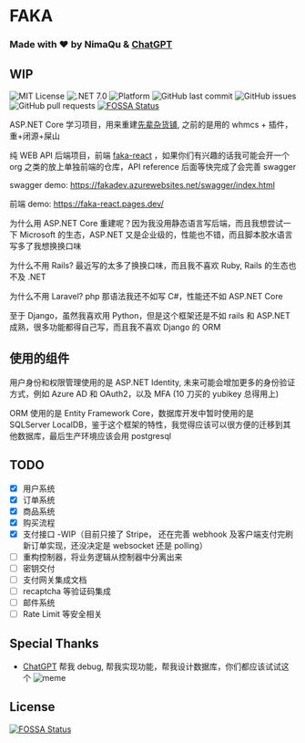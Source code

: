 # FAKA

### Made with ❤️ by NimaQu & [ChatGPT](https://openai.com/blog/chatgpt/)

## WIP

![MIT License](https://img.shields.io/github/license/NimaQu/FAKA)
![.NET 7.0](https://img.shields.io/badge/.NET-7.0-blue)
![Platform](https://img.shields.io/badge/platform-Windows%20%7C%20Linux-lightgrey)
![GitHub last commit](https://img.shields.io/github/last-commit/NimaQu/FAKA)
![GitHub issues](https://img.shields.io/github/issues/NimaQu/FAKA)
![GitHub pull requests](https://img.shields.io/github/issues-pr/NimaQu/FAKA)
[![FOSSA Status](https://app.fossa.com/api/projects/git%2Bgithub.com%2FNimaQu%2FFAKA.svg?type=shield)](https://app.fossa.com/projects/git%2Bgithub.com%2FNimaQu%2FFAKA?ref=badge_shield)

ASP.NET Core 学习项目，用来重建[先辈杂货铺](https://shop.114514.cloud), 之前的是用的 whmcs + 插件，重+闭源+屎山

纯 WEB API 后端项目，前端 [faka-react](https://github.com/sun00108/faka-react) ，如果你们有兴趣的话我可能会开一个 org
之类的放上单独前端的仓库，API reference 后面等快完成了会完善 swagger

swagger demo: https://fakadev.azurewebsites.net/swagger/index.html

前端 demo: https://faka-react.pages.dev/

为什么用 ASP.NET Core 重建呢？因为我没用静态语言写后端，而且我想尝试一下 Microsoft 的生态，ASP.NET
又是企业级的，性能也不错，而且脚本胶水语言写多了我想换换口味

为什么不用 Rails? 最近写的太多了换换口味，而且我不喜欢 Ruby, Rails 的生态也不及 .NET

为什么不用 Laravel? php 那语法我还不如写 C#，性能还不如 ASP.NET Core

至于 Django，虽然我喜欢用 Python，但是这个框架还是不如 rails 和 ASP.NET 成熟，很多功能都得自己写，而且我不喜欢 Django 的 ORM

## 使用的组件

用户身份和权限管理使用的是 ASP.NET Identity, 未来可能会增加更多的身份验证方式，例如 Azure AD 和 OAuth2，以及 MFA (10 刀买的
yubikey 总得用上)

ORM 使用的是 Entity Framework Core，数据库开发中暂时使用的是 SQLServer LocalDB，鉴于这个框架的特性，我觉得应该可以很方便的迁移到其他数据库，最后生产环境应该会用
postgresql

## TODO

- [x] 用户系统
- [x] 订单系统
- [x] 商品系统
- [x] 购买流程
- [x] 支付接口 -WIP（目前只接了 Stripe， 还在完善 webhook 及客户端支付完刷新订单实现，还没决定是 websocket 还是 polling）
- [ ] 重构控制器，将业务逻辑从控制器中分离出来
- [ ] 密钥交付
- [ ] 支付网关集成文档
- [ ] recaptcha 等验证码集成
- [ ] 邮件系统
- [ ] Rate Limit 等安全相关

## Special Thanks

- [ChatGPT](https://openai.com/blog/chatgpt/) 帮我 debug, 帮我实现功能，帮我设计数据库，你们都应该试试这个
![meme](https://user-images.githubusercontent.com/26685881/212586984-b383e140-3bc0-47bc-8032-bad2ace91cf9.jpg)

## License
[![FOSSA Status](https://app.fossa.com/api/projects/git%2Bgithub.com%2FNimaQu%2FFAKA.svg?type=large)](https://app.fossa.com/projects/git%2Bgithub.com%2FNimaQu%2FFAKA?ref=badge_large)